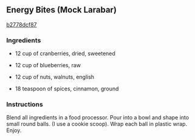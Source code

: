 ## Energy Bites (Mock Larabar)

[b2778dcf87](http://www.food.com/recipe/energy-bites-mock-larabar-377509)

### Ingredients

 - 12 cup of cranberries, dried, sweetened

 - 12 cup of blueberries, raw

 - 12 cup of nuts, walnuts, english

 - 18 teaspoon of spices, cinnamon, ground

### Instructions

Blend all ingredients in a food processor. Pour into a bowl and shape into small round balls. (I use a cookie scoop). Wrap each ball in plastic wrap. Enjoy.